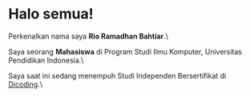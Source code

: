 # Halo semua! 

Perkenalkan nama saya **Rio Ramadhan Bahtiar**.\

Saya seorang **Mahasiswa** di Program Studi Ilmu Komputer, Universitas Pendidikan Indonesia.\

Saya saat ini sedang menempuh Studi Independen Bersertifikat di [Dicoding](https://www.dicoding.com/).\
